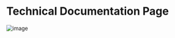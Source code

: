 # Technical Documentation Page
![image](https://github.com/Milave-kun/Responsive-Web-Design/assets/125982535/c968764a-f636-46ad-9f1c-3900b5607088)

